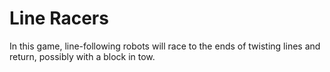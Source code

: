 # Line Racers
In this game, line-following robots will race to the ends of twisting lines and return, possibly with a block in tow.
